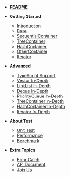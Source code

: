 - [**README**](/README.md 'Js-sdsl README')
- **Getting Started**
  - [Introduction](/start/introduction.md)
  - [Base](/start/base.md 'super abstract class Base')
  - [SequentialContainer](/start/sequential-container.md)
  - [TreeContainer](/start/tree-container.md)
  - [HashContainer](/start/hash-container.md)
  - [OtherContainer](/start/other-container.md)
  - [Iterator](/start/iterator.md)

- **Advanced**
  - [TypeScript Support](/advance/typescript-support.md)
  - [Vector In-Depth](/advance/vector.md)
  - [LinkList In-Depth](/advance/linklist.md)
  - [Deque In-Depth](/advance/deque.md)
  - [PriorityQueue In-Depth](/advance/priority-queue.md)
  - [TreeContainer In-Depth](/advance/tree-container.md)
  - [HashContainer In-Depth](/advance/hash-container.md)
  - [Iterator In-Depth](/advance/iterator.md)

- **About Test**
  - [Unit Test](/test/unit-test.md)
  - [Performance](/test/performance-test.md)
  - [Benchmark](/test/benchmark)

- **Extra Topics**
  - [Error Catch](/more/error-catch.md)
  - [API Document](/more/api-document.md)
  - [Join Us](/more/join-us.md)